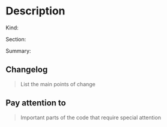 # Description

Kind:
<!-- Specify the kind of the pull request, as in if it's a Bug fix, a Feature, a Story, a Tech Pendency, etc.
-->

Section:
<!-- Section can be the specific folder or file refered by the pull request, like "pkg/ierrors", or a most wide section that comprehends multiple folders and files, like "Sidecar".
-->

Summary:
<!-- A quick description of what was changed, fixed or implemented (e.g. "Configured all Insprd routes to validate authentication")
-->

## Changelog

> List the main points of change

## Pay attention to

> Important parts of the code that require special attention


